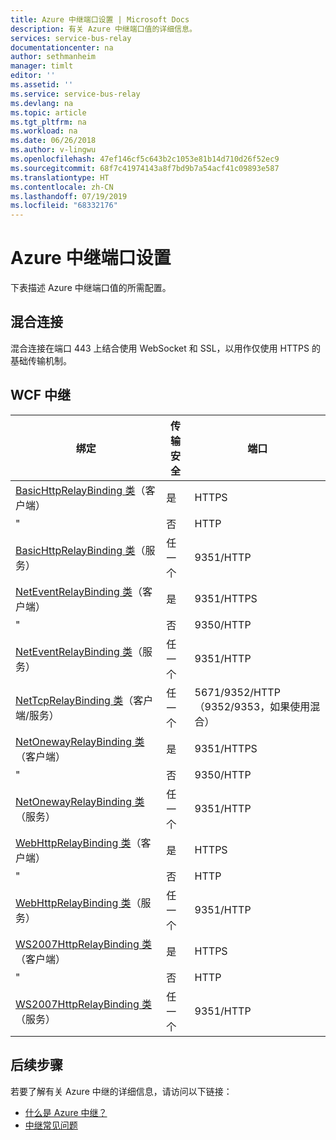 ```yaml
---
title: Azure 中继端口设置 | Microsoft Docs
description: 有关 Azure 中继端口值的详细信息。
services: service-bus-relay
documentationcenter: na
author: sethmanheim
manager: timlt
editor: ''
ms.assetid: ''
ms.service: service-bus-relay
ms.devlang: na
ms.topic: article
ms.tgt_pltfrm: na
ms.workload: na
ms.date: 06/26/2018
ms.author: v-lingwu
ms.openlocfilehash: 47ef146cf5c643b2c1053e81b14d710d26f52ec9
ms.sourcegitcommit: 68f7c41974143a8f7bd9b7a54acf41c09893e587
ms.translationtype: HT
ms.contentlocale: zh-CN
ms.lasthandoff: 07/19/2019
ms.locfileid: "68332176"
---
```

# <a name="azure-relay-port-settings"></a>Azure 中继端口设置

下表描述 Azure 中继端口值的所需配置。

## <a name="hybrid-connections"></a>混合连接

混合连接在端口 443 上结合使用 WebSocket 和 SSL，以用作仅使用 HTTPS  的基础传输机制。 

## <a name="wcf-relays"></a>WCF 中继
  
|绑定|传输安全|端口|  
|-------------|------------------------|----------|  
|[BasicHttpRelayBinding 类](/dotnet/api/microsoft.servicebus.basichttprelaybinding)（客户端）|是|HTTPS| 
|" |否|HTTP|  
|[BasicHttpRelayBinding 类](/dotnet/api/microsoft.servicebus.basichttprelaybinding)（服务）|任一个|9351/HTTP|  
|[NetEventRelayBinding 类](/dotnet/api/microsoft.servicebus.neteventrelaybinding)（客户端）|是|9351/HTTPS|  
|" |否|9350/HTTP|  
|[NetEventRelayBinding 类](/dotnet/api/microsoft.servicebus.neteventrelaybinding)（服务）|任一个|9351/HTTP|  
|[NetTcpRelayBinding 类](/dotnet/api/microsoft.servicebus.nettcprelaybinding)（客户端/服务）|任一个|5671/9352/HTTP（9352/9353，如果使用混合）|  
|[NetOnewayRelayBinding 类](/dotnet/api/microsoft.servicebus.netonewayrelaybinding)（客户端）|是|9351/HTTPS|  
|" |否|9350/HTTP|  
|[NetOnewayRelayBinding 类](/dotnet/api/microsoft.servicebus.netonewayrelaybinding)（服务）|任一个|9351/HTTP|  
|[WebHttpRelayBinding 类](/dotnet/api/microsoft.servicebus.webhttprelaybinding)（客户端）|是|HTTPS|  
|" |否|HTTP|  
|[WebHttpRelayBinding 类](/dotnet/api/microsoft.servicebus.webhttprelaybinding)（服务）|任一个|9351/HTTP|  
|[WS2007HttpRelayBinding 类](/dotnet/api/microsoft.servicebus.ws2007httprelaybinding)（客户端）|是|HTTPS|  
|" |否|HTTP|  
|[WS2007HttpRelayBinding 类](/dotnet/api/microsoft.servicebus.ws2007httprelaybinding)（服务）|任一个|9351/HTTP|

## <a name="next-steps"></a>后续步骤
若要了解有关 Azure 中继的详细信息，请访问以下链接：
* [什么是 Azure 中继？](relay-what-is-it.md)
* [中继常见问题](relay-faq.md)


<!--Update_Description:update meta properties only-->